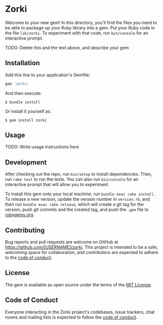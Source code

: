 # Zorki

Welcome to your new gem! In this directory, you'll find the files you need to be able to package up your Ruby library into a gem. Put your Ruby code in the file `lib/zorki`. To experiment with that code, run `bin/console` for an interactive prompt.

TODO: Delete this and the text above, and describe your gem

## Installation

Add this line to your application's Gemfile:

```ruby
gem 'zorki'
```

And then execute:

    $ bundle install

Or install it yourself as:

    $ gem install zorki

## Usage

TODO: Write usage instructions here

## Development

After checking out the repo, run `bin/setup` to install dependencies. Then, run `rake test` to run the tests. You can also run `bin/console` for an interactive prompt that will allow you to experiment.

To install this gem onto your local machine, run `bundle exec rake install`. To release a new version, update the version number in `version.rb`, and then run `bundle exec rake release`, which will create a git tag for the version, push git commits and the created tag, and push the `.gem` file to [rubygems.org](https://rubygems.org).

## Contributing

Bug reports and pull requests are welcome on GitHub at https://github.com/[USERNAME]/zorki. This project is intended to be a safe, welcoming space for collaboration, and contributors are expected to adhere to the [code of conduct](https://github.com/[USERNAME]/zorki/blob/master/CODE_OF_CONDUCT.md).

## License

The gem is available as open source under the terms of the [MIT License](https://opensource.org/licenses/MIT).

## Code of Conduct

Everyone interacting in the Zorki project's codebases, issue trackers, chat rooms and mailing lists is expected to follow the [code of conduct](https://github.com/[USERNAME]/zorki/blob/master/CODE_OF_CONDUCT.md).
